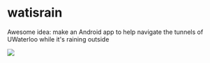 watisrain
=========

Awesome idea: make an Android app to help navigate the tunnels of UWaterloo while it's raining outside

![](http://i.imgur.com/yKdoFRE.jpg)
